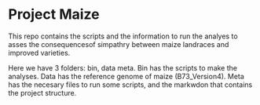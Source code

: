 # Project Maize
This repo contains the scripts and the information to run the analyes to asses the consequencesof simpathry between maize landraces and improved varieties. 

Here we have 3 folders: bin, data meta. Bin has the scripts to make the analyses. Data has the reference genome of maize (B73_Version4). Meta has the necesary files to run some scripts, and the markwdon that contains the project structure. 

